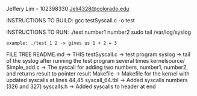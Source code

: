 Jeffery Lim - 102398330
Jeli4328@colorado.edu

INSTRUCTIONS TO BUILD:
	gcc testSyscall.c -o test

INSTRUCTIONS TO RUN:
	./test number1 number2
	sudo tail /var/log/syslog
	
	example: ./test 1 2 -> gives us 1 + 2 = 3

FILE TREE
	README.md -> THIS
	testSyscall.c -> test program
	syslog -> tail of the syslog after running the test program several times
	kernelsource/ 
		Simple_add.c -> The syscall for adding two numbers, number1, number2, and returns result to pointer result
		Makefile -> Makefile for the kernel with updated syscalls at lines 44,45
		syscall_64.tbl -> Added syscalls numbers (326 and 327)
		syscalls.h -> Added syscalls to header at end


